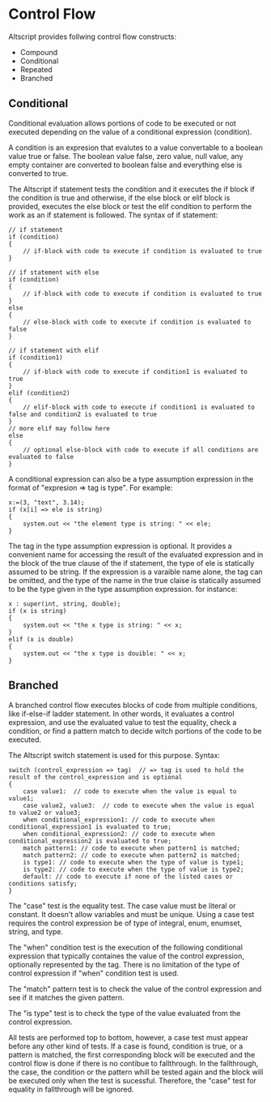 # Control Flow

Altscript provides follwing control flow constructs:
  * Compound
  * Conditional
  * Repeated
  * Branched
  
## Conditional

Conditional evaluation allows portions of code to be executed or not executed depending on the value of a conditional expression
(condition).

A condition is an expresion that evalutes to a value convertable to a boolean value true or false.
The boolean value false, zero value, null value, any empty container are converted to boolean false and everything else
is converted to true.

The Altscript if statement tests the condition and it executes the if block if the condition is true and otherwise,
if the else block or elif block is provided, executes the else block or test the elif condition to perform the work
as an if statement is followed. The syntax of if statement:

```altscript
// if statement
if (condition)
{
    // if-block with code to execute if condition is evaluated to true
}

// if statement with else
if (condition)
{
    // if-block with code to execute if condition is evaluated to true
}
else
{
    // else-block with code to execute if condition is evaluated to false
}

// if statement with elif
if (condition1)
{
    // if-block with code to execute if condition1 is evaluated to true
}
elif (condition2)
{
    // elif-block with code to execute if condition1 is evaluated to false and condition2 is evaluated to true
}
// more elif may follow here
else
{
    // optional else-block with code to execute if all conditions are evaluated to false
}

```

A conditional expression can also be a type assumption expression in the format of "expresion => tag is type". For example:

```altscript
x:=(3, "text", 3.14);
if (x[i] => ele is string)
{
    system.out << "the element type is string: " << ele;
}
```

The tag in the type assumption expression is optional. It provides a convenient name for accessing the result of the evaluated expression
and in the block of the true clause of the if statement, the type of ele is statically assumed to be string. If the expression is a varaible name alone,
the tag can be omitted, and the type of the name in the true claise is statically assumed to be the type given in the type assumption expression.
for instance:

```altscript
x : super(int, string, double);
if (x is string)
{
    system.out << "the x type is string: " << x;
}
elif (x is double)
{
    system.out << "the x type is douible: " << x;
}
```

## Branched

A branched control flow executes blocks of code from multiple conditions, like if-else-if ladder statement. In other words, it
evaluates a control expression, and use the evaluated value to test the equality, check a condition, or find a pattern match
to decide witch portions of the code to be executed.

The Altscript switch statement is used for this purpose. Syntax:

```altscript
switch (control_expression => tag)  // => tag is used to hold the result of the control_expression and is optional
{
    case value1:  // code to execute when the value is equal to value1;
    case value2, value3:  // code to execute when the value is equal to value2 or value3;
    when conditional_expression1: // code to execute when conditional_expression1 is evaluated to true;
    when conditional_expression2: // code to execute when conditional_expression2 is evaluated to true;
    match pattern1: // code to execute when pattern1 is matched;
    match pattern2: // code to execute when pattern2 is matched;
    is type1: // code to execute when the type of value is type1;
    is type2: // code to execute when the type of value is type2;
    default: // code to execute if none of the listed cases or conditions satisfy;
}
```
The "case" test is the equality test. The case value must be literal or constant. It doesn't allow variables and must be unique.
Using a case test requires the control expression be of type of integral, enum, enumset, string, and type.

The "when" condition test is the execution of the following conditional expression that typically containes the value of the
control expression, optionally represented by the tag. There is no limitation of the type of control expression if "when" condition
test is used.

The "match" pattern test is to check the value of the control expression and see if it matches the given pattern.

The "is type" test is to check the type of the value evaluated from the control expression.

All tests are performed top to bottom, however, a case test must appear before any other kind of tests. If a case is found, condition is true,
or a pattern is matched, the first corresponding block will be executed and the control flow is done if there is no contibue to fallthrough.
In the fallthrough, the case, the condition or the pattern whill be tested again and the block will be executed only when the test is
sucessful. Therefore, the "case" test for equality in fallthrough will be ignored.


